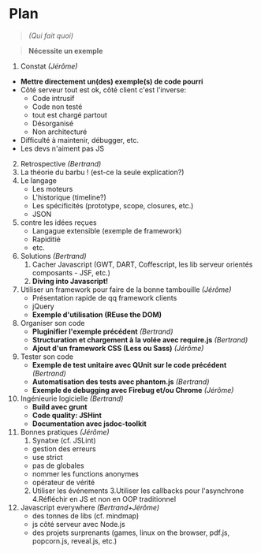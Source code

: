 Plan
=====

> _(Qui fait quoi)_

> **Nécessite un exemple**

1. Constat _(Jérôme)_
 * **Mettre directement un(des) exemple(s) de code pourri**
 * Côté serveur tout est ok, côté client c'est l'inverse:
     * Code intrusif
     * Code non testé
     * tout est chargé partout
     * Désorganisé
     * Non architecturé
 * Difficulté à maintenir, débugger, etc.
 * Les devs n'aiment pas JS
2. Retrospective _(Bertrand)_
 1. La théorie du barbu ! (est-ce la seule explication?)
 2. Le langage
      * Les moteurs
      * L'historique (timeline?)
      * Les spécificités (prototype, scope, closures, etc.)
      * JSON
 3. contre les idées reçues
    * Langague extensible (exemple de framework)
    * Rapiditié
    * etc.
3. Solutions _(Bertrand)_
    1. Cacher Javascript (GWT, DART, Coffescript, les lib serveur orientés composants - JSF, etc.)
    2. **Diving into Javascript!**                                                                  
4. Utiliser un framework pour faire de la bonne tambouille _(Jérôme)_
    * Présentation rapide de qq framework clients
    * jQuery
    * **Exemple d'utilisation (REuse the DOM)**
5. Organiser son code
    * **Pluginifier l'exemple précédent** _(Bertrand)_
    * **Structuration et chargement à la volée avec require.js** _(Bertrand)_
    * **Ajout d'un framework CSS (Less ou Sass)** _(Jérôme)_
6. Tester son code
    * **Exemple de test unitaire avec QUnit sur le code précédent** _(Bertrand)_
    * **Automatisation des tests avec phantom.js** _(Bertrand)_ 
    * **Exemple de debugging avec Firebug et/ou Chrome** _(Jérôme)_
7. Ingénieurie logicielle _(Bertrand)_
    * **Build avec grunt**
    * **Code quality: JSHint**
    * **Documentation avec jsdoc-toolkit**
8. Bonnes pratiques _(Jérôme)_
    1. Synatxe (cf. JSLint)
      * gestion des erreurs
      * use strict
      * pas de globales
      * nommer les functions anonymes
      * opérateur de vérité
    2. Utiliser les événements
    3.Utiliser les callbacks pour l'asynchrone
    4.Réfléchir en JS et non en OOP traditionnel
9. Javascript everywhere  _(Bertrand+Jérôme)_
    * des tonnes de libs (cf. mindmap)
    * js côté serveur avec Node.js
    * des projets surprenants (games, linux on the browser, pdf.js, popcorn.js, reveal.js, etc.)

